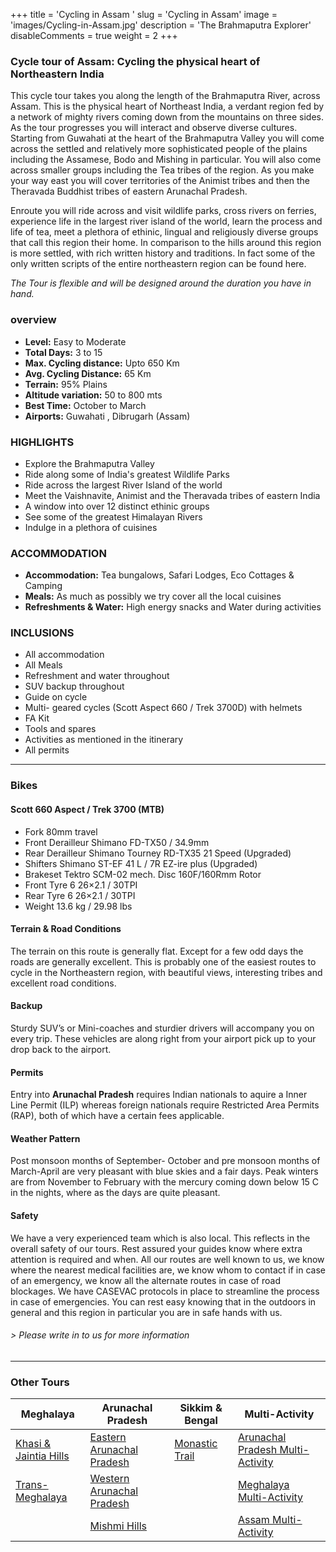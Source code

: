 +++
title = 'Cycling in Assam '
slug = 'Cycling in Assam'
image = 'images/Cycling-in-Assam.jpg'
description = 'The Brahmaputra Explorer'
disableComments = true
weight = 2
+++
### Cycle tour of Assam: Cycling the physical heart of Northeastern India

This cycle tour takes you along the length of the Brahmaputra River, across Assam. This is the physical heart of Northeast India, a verdant region fed by a network of mighty rivers coming down from the mountains on three sides. As the tour progresses you will interact and observe diverse cultures. Starting from Guwahati at the heart of the Brahmaputra Valley you will come across the settled and relatively more sophisticated people of the plains including the Assamese, Bodo and Mishing in particular. You will also come across smaller groups including the Tea tribes of the region. As you make your way east you will cover territories of the Animist tribes and then the Theravada Buddhist tribes of eastern Arunachal Pradesh.

Enroute you will ride across and visit wildlife parks, cross rivers on ferries, experience life in the largest river island of the world, learn the process and life of tea, meet a plethora of ethinic, lingual and religiously diverse groups that call this region their home. In comparison to the hills around this region is more settled, with rich written history and traditions. In fact some of the only written scripts of the entire northeastern region can be found here.

*The Tour is flexible and will be designed around the duration you have in hand.*

### overview




- **Level:** Easy to Moderate
- **Total Days:** 3 to 15
- **Max. Cycling distance:** Upto 650 Km
- **Avg. Cycling Distance:** 65 Km
- **Terrain:** 95% Plains
- **Altitude variation:** 50 to 800 mts
- **Best Time:** October to March
- **Airports:** Guwahati , Dibrugarh (Assam)




### HIGHLIGHTS

 - Explore the Brahmaputra Valley
 - Ride along some of India's greatest Wildlife Parks
 - Ride across the largest River Island of the world
 - Meet the Vaishnavite, Animist and the Theravada tribes of eastern India
 - A window into over 12 distinct ethinic groups
 - See some of the greatest Himalayan Rivers
 - Indulge in a plethora of cuisines

### ACCOMMODATION


 - **Accommodation:** Tea bungalows, Safari Lodges, Eco Cottages & Camping
 - **Meals:** As much as possibly we try cover all the local cuisines
 - **Refreshments & Water:** High energy snacks and Water during activities 

### INCLUSIONS

 - All accommodation
 - All Meals
 - Refreshment and water throughout
 - SUV backup throughout
 - Guide on cycle
 - Multi- geared cycles (Scott Aspect 660 / Trek 3700D) with helmets
 - FA Kit
 - Tools and spares
 - Activities as mentioned in the itinerary
 - All permits

---
### Bikes
#### Scott 660 Aspect  / Trek 3700 (MTB)
- Fork 80mm travel
- Front Derailleur Shimano FD-TX50 / 34.9mm
- Rear Derailleur Shimano Tourney RD-TX35 21 Speed (Upgraded)
- Shifters Shimano ST-EF 41 L / 7R EZ-ire plus (Upgraded)
- Brakeset Tektro SCM-02 mech. Disc 160F/160Rmm Rotor
- Front Tyre 6 26×2.1 / 30TPI
- Rear Tyre 6 26×2.1 / 30TPI
- Weight 13.6 kg / 29.98 lbs



#### Terrain & Road Conditions

The terrain on this route is generally flat. Except for a few odd days the roads are generally excellent. This is probably one of the easiest routes to cycle in the Northeastern region, with beautiful views, interesting tribes and excellent road conditions.

#### Backup
Sturdy SUV’s or Mini-coaches and sturdier drivers will accompany you on every trip. These vehicles are along right from your airport pick up to your drop back to the airport.

#### Permits
Entry into **Arunachal Pradesh** requires Indian nationals to aquire a Inner Line Permit (ILP) whereas foreign nationals require Restricted Area Permits (RAP), both of which have a certain fees applicable.

#### Weather Pattern
Post monsoon months of September- October and pre monsoon months of March-April are very pleasant with blue skies and a fair days. Peak winters are from November to February with the mercury coming down below 15 C in the nights, where as the days are quite pleasant.

#### Safety 
We have a very experienced team which is also local. This reflects in the overall safety of our tours. Rest assured your guides know where extra attention is required and when. All our routes are well known to us, we know where the nearest medical facilities are, we know whom to contact if in case of an emergency, we know all the alternate routes in case of road blockages. We have CASEVAC protocols in place to streamline the process in case of emergencies. You can rest easy knowing that in the outdoors in general and this region in particular you are in safe hands with us.


 
 
###### *> Please write in to us for more information*
---
### Other Tours

| Meghalaya     | Arunachal Pradesh |Sikkim & Bengal |Multi-Activity |
| ----------- | ----------- |----------- |----------- |
|[Khasi & Jaintia Hills](/cycling-in-meghalaya/)      | [Eastern Arunachal Pradesh](/cycling-in-eastern-arunachal-pradesh/)    |[Monastic Trail](/cycling-in-sikkim/)      |[Arunachal Pradesh Multi-Activity](/multi-activity-holiday-arunachal-pradesh/)       |
| [Trans-Meghalaya](/trans-meghalaya-cycling-tour/)  | [Western Arunachal Pradesh](/cycling-in-western-arunachal-pradesh/)        |      |[Meghalaya Multi-Activity](/multi-activity-holiday-meghalaya/)       |
|  | [Mishmi Hills](/cycling-mishmi-hills/)      |       | [Assam Multi-Activity](/multi-activity-holiday-assam/)        | 


    



